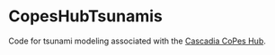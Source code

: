 # CopesHubTsunamis

Code for tsunami modeling associated with the
[Cascadia CoPes Hub](ttps://cascadiacopeshub.org).

